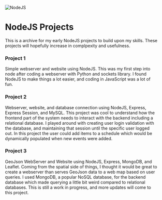 ![NodeJS](https://cdn-images-1.medium.com/max/1600/1*aeWo6e6FC8InJwBl3TmpDw.jpeg)

# NodeJS Projects

This is a archive for my early NodeJS projects to build upon my skills. These projects will hopefully increase in complpexity and usefulness. 

### Project 1

Simple webserver and website using NodeJS. This was my first step into node after coding a webserver with Python and sockets library. I found NodeJS to make things a lot easier, and coding in JavaScript was a lot of fun. 


### Project 2

Webserver, website, and database connection using NodeJS, Express, Express Session, and MySQL. This project was cool to understand how the frontend part of the system needs to interact with the backend including a relational database. I played around with creating user login validation with the database, and maintaining that session until the specific user logged out. In this project the user could add items to a schedule which would be dynamically populated when new events were added. 


### Project 3

GeoJson WebServer and Website using NodeJS, Express, MongoDB, and Leaflet. Coming from the spatial side of things, I thought it would be great to create a webserver than serves GeoJson data to a web map based on user queries. I used MongoDB, a popular NoSQL database, for the backend database which made querying a little bit weird compared to relational databases. This is still a work in progress, and more updates will come to this project. 

